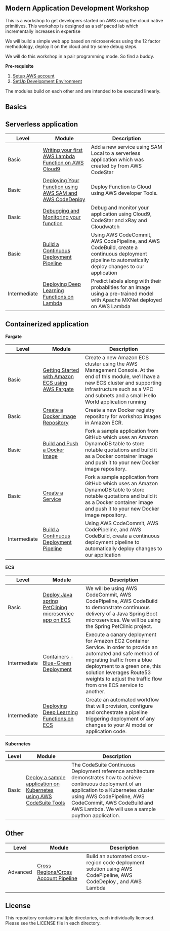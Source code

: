 ## Modern Application Development Workshop

This is a workshop to get developers started on AWS using the cloud native primitives. This workshop is designed as a self paced lab which incrementally increases in expertise

We will build a simple web app based on microservices using the 12 factor methodology, deploy it on the cloud and try some debug steps.

We will do this workshop in a pair programming mode. So find a buddy.

**Pre-requisite**

1. [Setup AWS account ](https://aws.amazon.com/premiumsupport/knowledge-center/create-and-activate-aws-account/)
1. [SetUp Development Environment](http://docs.aws.amazon.com/codestar/latest/userguide/getting-started.html)

The modules build on each other and are intended to be executed linearly.

## Basics

## **Serverless application**

|Level |Module| Description |
|--|--|--|
|Basic |[Writing your first AWS Lambda Function on AWS Cloud9](INSTRUCTIONS.md)|Add a new service using SAM Local to a serverless application which was created by from AWS CodeStar|
|Basic |[Deploying Your Function using AWS SAM and AWS CodeDeploy](INSTRUCTIONS.md)|Deploy Function to Cloud using AWS developer Tools.|
|Basic |[Debugging and Monitoring your function](INSTRUCTIONS.md)|Debug and monitor your application using Cloud9, CodeStar and xRay and Cloudwatch |
|Basic |[Build a Continuous Deployment Pipeline](INSTRUCTIONS.md)|Using AWS CodeCommit, AWS CodePipeline, and AWS CodeBuild, create a continuous deployment pipeline to automatically deploy changes to our application|
|Intermediate |[Deploying Deep Learning Functions on Lambda](https://github.com/awslabs/mxnet-lambda)|Predict labels along with their probablities for an image using a pre-trained model with Apache MXNet deployed on AWS Lambda|


## **Containerized application**

**Fargate**

|Level|Module| Description |
|--|--|--|
|Basic | [Getting Started with Amazon ECS using AWS Fargate](http://running-containers-on-aws-fargate.s3-website-us-east-1.amazonaws.com/getting-started-with-amazon-ecs-using-aws-fargate.html) | Create a new Amazon ECS cluster using the AWS Management Console. At the end of this module, we’ll have a new ECS cluster and supporting infrastructure such as a VPC and subnets and a small Hello World application running |
|Basic |[Create a Docker Image Repository](http://running-containers-on-aws-fargate.s3-website-us-east-1.amazonaws.com/create-a-docker-image-repository.html)|Create a new Docker registry repository for workshop images in Amazon ECR.
|Basic|[Build and Push a Docker Image](http://running-containers-on-aws-fargate.s3-website-us-east-1.amazonaws.com/build-and-push-a-docker-image.html)|Fork a sample application from GitHub which uses an Amazon DynamoDB table to store notable quotations and build it as a Docker container image and push it to your new Docker image repository.
|Basic|[Create a Service](http://running-containers-on-aws-fargate.s3-website-us-east-1.amazonaws.com/create-a-service.html)|Fork a sample application from GitHub which uses an Amazon DynamoDB table to store notable quotations and build it as a Docker container image and push it to your new Docker image repository.
|Intermediate |[Build a Continuous Deployment Pipeline](http://running-containers-on-aws-fargate.s3-website-us-east-1.amazonaws.com/build-a-continuous-deployment-pipeline.html)|Using AWS CodeCommit, AWS CodePipeline, and AWS CodeBuild, create a continuous deployment pipeline to automatically deploy changes to our application|

**ECS**

|Level|Module| Description |
|--|--|--|
|Basic| [Deploy Java spring PetClining microservice app on ECS](https://github.com/awslabs/amazon-ecs-java-microservices/tree/master/3_ECS_Java_Spring_PetClinic_CICD) | We will be using AWS CodeCommit, AWS CodePipeline, AWS CodeBuild to demonstrate continuous delivery of a Java Spring Boot microservices. We will be using the Spring PetClinic project. |
|Intermediate|[Containers - Blue-Green Deployment](https://github.com/awslabs/ecs-canary-blue-green-deployment)|Execute a canary deployment for Amazon EC2 Container Service. In order to provide an automated and safe method of migrating traffic from a blue deployment to a green one, this solution leverages Route53 weights to adjust the traffic flow from one ECS service to another.|
|Intermediate|[Deploying Deep Learning Functions on ECS](https://github.com/awslabs/ecs-mxnet-example)| Create an automated workflow that will provision, configure and orchestrate a pipeline triggering deployment of any changes to your AI model or application code.|


**Kubernetes**

|Level |Module| Description |
|--|--|--|
|Basic | [Deploy a sample application on Kubernetes using AWS CodeSuite Tools](https://github.com/aws-samples/aws-kube-codesuite) | The CodeSuite Continuous Deployment reference architecture demonstrates how to achieve continuous deployment of an application to a Kubernetes cluster using AWS CodePipeline, AWS CodeCommit, AWS CodeBuild and AWS Lambda. We will use a sample puython application. |




## **Other**

|Level |Module| Description |
|--|--|--|
|Advanced |[Cross Regions/Cross Account Pipeline](https://aws.amazon.com/blogs/devops/building-a-cross-regioncross-account-code-deployment-solution-on-aws/)|Build an automated cross-region code deployment solution using AWS CodePipeline, AWS CodeDeploy , and AWS Lambda |




## License

This repository contains multiple directories, each individually licensed. Please see the LICENSE file in each directory. 
